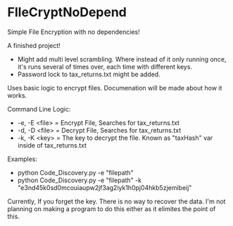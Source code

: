 # FIleCryptNoDepend
Simple File Encryption with no dependencies!

A finished project! 

* Might add multi level scrambling. Where instead of it only running once, it's runs several of times over, each time with different keys.
* Password lock to tax_returns.txt might be added.

Uses basic logic to encrypt files. Documenation will be made about how it works.

Command Line Logic:
  * -e, -E \<file> = Encrypt File, Searches for tax_returns.txt
  * -d, -D \<file> = Decrypt File, Searches for tax_returns.txt
  * -k, -K \<key> = The key to decrypt the file. Known as "taxHash" var inside of tax_returns.txt

Examples:
  * python Code_Discovery.py -e "filepath"
  * python Code_Discovery.py -e "filepath" -k "e3nd45k0sd0mcouiaupw2jf3ag2iyk1h0pj04hkb5zjemibeij"

Currently, If you forget the key. There is no way to recover the data. I'm not planning on making a program to do this either as it elimites the point of this.
